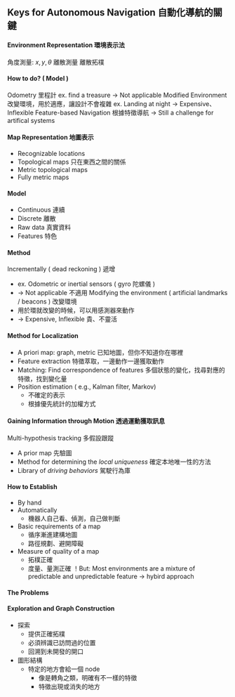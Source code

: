 ## Keys for Autonomous Navigation 自動化導航的關鍵
#### Environment Representation 環境表示法
角度測量: $x,y,\theta$
離散測量
離散拓樸

#### How to do? ( Model )
Odometry 里程計 ex. find a treasure -> Not applicable
Modified Environment 改變環境，用於適應，讓設計不會複雜 ex. Landing at night -> Expensive、Inflexible
Feature-based Navigation 根據特徵導航 -> Still a challenge for artifical systems

#### Map Representation 地圖表示
+ Recognizable locations
+ Topological maps  只在東西之間的關係
+ Metric topological maps
+ Fully metric maps

#### Model
+ Continuous 連續
+ Discrete      離散
+ Raw data    真實資料
+ Features     特色

#### Method
Incrementally ( dead reckoning ) 遞增 
+ ex. Odometric or inertial sensors ( gyro 陀螺儀 )
+ -> Not applicable 不適用
Modifying the environment ( artificial landmarks / beacons ) 改變環境
+ 用於環就改變的時候，可以用感測器來動作
+ -> Expensive, Inflexible  貴、不靈活

#### Method for Localization 
+ A priori map: graph, metric 已知地圖，但你不知道你在哪裡
+ Feature extraction 特徵萃取，一邊動作一邊獲取動作
+ Matching: Find correspondence of features 多個狀態的變化，找尋對應的特徵，找到變化量
+ Position estimation ( e.g., Kalman filter, Markov)
	- 不確定的表示
	- 根據優先統計的加權方式


#### Gaining Information through Motion 透過運動獲取訊息
Multi-hypothesis tracking  多假設跟蹤


+ A prior map  先驗圖
+ Method for determining the *local uniqueness* 確定本地唯一性的方法
+ Library of *driving behaviors* 駕駛行為庫

#### How to Establish
+ By hand
+ Automatically
	+ 機器人自己看、偵測，自己做判斷
+ Basic requirements of a map
	+ 循序漸進建構地圖
	+ 路徑規劃、避開障礙
+ Measure of quality of a map
	+ 拓樸正確
	+ 度量、量測正確
！But: Most environments are a mixture of predictable and unpredictable feature $\rightarrow$ hybird approach

#### The Problems

#### Exploration and Graph Construction
+ 探索
	+ 提供正確拓樸
	+ 必須辨識已訪問過的位置
	+ 回溯到未開發的開口
+ 圖形結構
	+ 特定的地方會給一個 node
		+ 像是轉角之類，明確有不一樣的特徵
		+ 特徵出現或消失的地方




